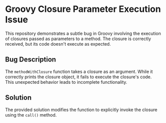 # Groovy Closure Parameter Execution Issue

This repository demonstrates a subtle bug in Groovy involving the execution of closures passed as parameters to a method.  The closure is correctly received, but its code doesn't execute as expected.

## Bug Description
The `methodWithClosure` function takes a closure as an argument. While it correctly prints the closure object, it fails to execute the closure's code.  This unexpected behavior leads to incomplete functionality.

## Solution
The provided solution modifies the function to explicitly invoke the closure using the `call()` method.
